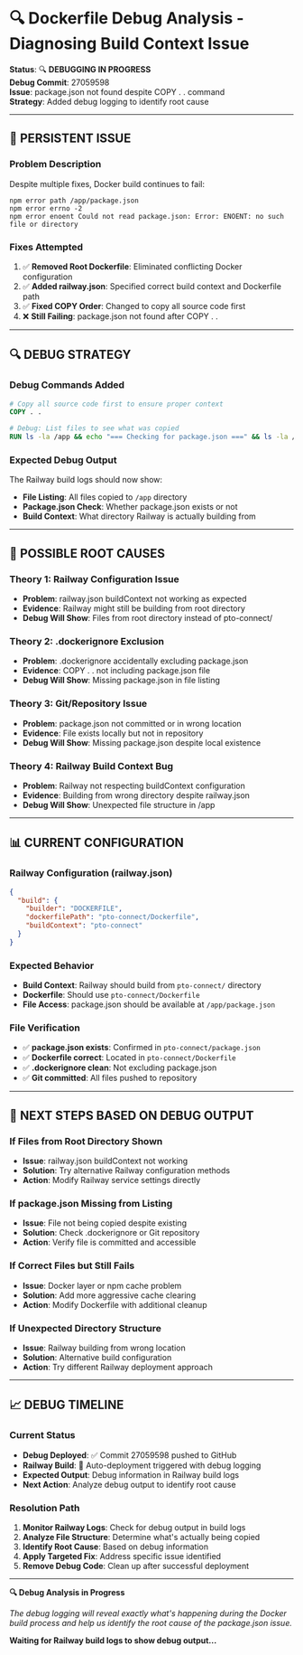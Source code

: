 # 🔍 Dockerfile Debug Analysis - Diagnosing Build Context Issue

**Status**: 🔍 **DEBUGGING IN PROGRESS**  
**Debug Commit**: 27059598  
**Issue**: package.json not found despite COPY . . command  
**Strategy**: Added debug logging to identify root cause  

---

## 🚨 **PERSISTENT ISSUE**

### **Problem Description**
Despite multiple fixes, Docker build continues to fail:
```
npm error path /app/package.json
npm error errno -2
npm error enoent Could not read package.json: Error: ENOENT: no such file or directory
```

### **Fixes Attempted**
1. ✅ **Removed Root Dockerfile**: Eliminated conflicting Docker configuration
2. ✅ **Added railway.json**: Specified correct build context and Dockerfile path
3. ✅ **Fixed COPY Order**: Changed to copy all source code first
4. ❌ **Still Failing**: package.json not found after COPY . .

---

## 🔍 **DEBUG STRATEGY**

### **Debug Commands Added**
```dockerfile
# Copy all source code first to ensure proper context
COPY . .

# Debug: List files to see what was copied
RUN ls -la /app && echo "=== Checking for package.json ===" && ls -la /app/package.json || echo "package.json NOT FOUND"
```

### **Expected Debug Output**
The Railway build logs should now show:
- **File Listing**: All files copied to `/app` directory
- **Package.json Check**: Whether package.json exists or not
- **Build Context**: What directory Railway is actually building from

---

## 🎯 **POSSIBLE ROOT CAUSES**

### **Theory 1: Railway Configuration Issue**
- **Problem**: railway.json buildContext not working as expected
- **Evidence**: Railway might still be building from root directory
- **Debug Will Show**: Files from root directory instead of pto-connect/

### **Theory 2: .dockerignore Exclusion**
- **Problem**: .dockerignore accidentally excluding package.json
- **Evidence**: COPY . . not including package.json file
- **Debug Will Show**: Missing package.json in file listing

### **Theory 3: Git/Repository Issue**
- **Problem**: package.json not committed or in wrong location
- **Evidence**: File exists locally but not in repository
- **Debug Will Show**: Missing package.json despite local existence

### **Theory 4: Railway Build Context Bug**
- **Problem**: Railway not respecting buildContext configuration
- **Evidence**: Building from wrong directory despite railway.json
- **Debug Will Show**: Unexpected file structure in /app

---

## 📊 **CURRENT CONFIGURATION**

### **Railway Configuration (railway.json)**
```json
{
  "build": {
    "builder": "DOCKERFILE",
    "dockerfilePath": "pto-connect/Dockerfile",
    "buildContext": "pto-connect"
  }
}
```

### **Expected Behavior**
- **Build Context**: Railway should build from `pto-connect/` directory
- **Dockerfile**: Should use `pto-connect/Dockerfile`
- **File Access**: package.json should be available at `/app/package.json`

### **File Verification**
- ✅ **package.json exists**: Confirmed in `pto-connect/package.json`
- ✅ **Dockerfile correct**: Located in `pto-connect/Dockerfile`
- ✅ **.dockerignore clean**: Not excluding package.json
- ✅ **Git committed**: All files pushed to repository

---

## 🔧 **NEXT STEPS BASED ON DEBUG OUTPUT**

### **If Files from Root Directory Shown**
- **Issue**: railway.json buildContext not working
- **Solution**: Try alternative Railway configuration methods
- **Action**: Modify Railway service settings directly

### **If package.json Missing from Listing**
- **Issue**: File not being copied despite existing
- **Solution**: Check .dockerignore or Git repository
- **Action**: Verify file is committed and accessible

### **If Correct Files but Still Fails**
- **Issue**: Docker layer or npm cache problem
- **Solution**: Add more aggressive cache clearing
- **Action**: Modify Dockerfile with additional cleanup

### **If Unexpected Directory Structure**
- **Issue**: Railway building from wrong location
- **Solution**: Alternative build configuration
- **Action**: Try different Railway deployment approach

---

## 📈 **DEBUG TIMELINE**

### **Current Status**
- **Debug Deployed**: ✅ Commit 27059598 pushed to GitHub
- **Railway Build**: 🔄 Auto-deployment triggered with debug logging
- **Expected Output**: Debug information in Railway build logs
- **Next Action**: Analyze debug output to identify root cause

### **Resolution Path**
1. **Monitor Railway Logs**: Check for debug output in build logs
2. **Analyze File Structure**: Determine what's actually being copied
3. **Identify Root Cause**: Based on debug information
4. **Apply Targeted Fix**: Address specific issue identified
5. **Remove Debug Code**: Clean up after successful deployment

---

**🔍 Debug Analysis in Progress**

*The debug logging will reveal exactly what's happening during the Docker build process and help us identify the root cause of the package.json issue.*

**Waiting for Railway build logs to show debug output...**
